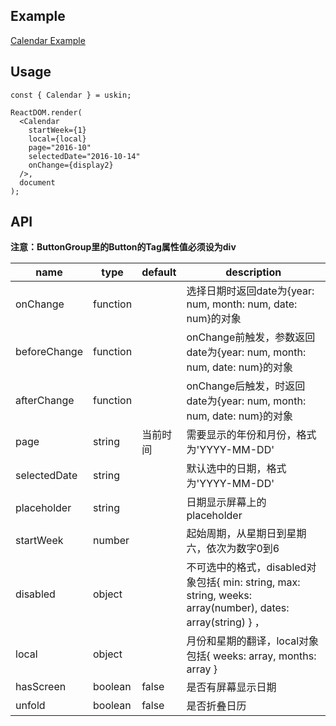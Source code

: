 ## Example
<a href="./calendar.html" target="_blank">Calendar Example</a>

## Usage
```
const { Calendar } = uskin;

ReactDOM.render(
  <Calendar
    startWeek={1}
    local={local}
    page="2016-10"
    selectedDate="2016-10-14"
    onChange={display2}
  />,
  document
);
```

## API
**注意：ButtonGroup里的Button的Tag属性值必须设为div**
<table>
  <thead>
    <tr>
      <th style="width: 100px;">name</th>
      <th style="width: 50px;">type</th>
      <th style="width: 50px;">default</th>
      <th>description</th>
    </tr>
  </thead>
  <tbody>
    <tr>
      <td>onChange</td>
      <td>function</td>
      <td></td>
      <td>选择日期时返回date为{year: num, month: num, date: num}的对象</td>
    </tr>
    <tr>
      <td>beforeChange</td>
      <td>function</td>
      <td></td>
      <td>onChange前触发，参数返回date为{year: num, month: num, date: num}的对象</td>
    </tr>
    <tr>
      <td>afterChange</td>
      <td>function</td>
      <td></td>
      <td>onChange后触发，时返回date为{year: num, month: num, date: num}的对象</td>
    </tr>
    <tr>
      <td>page</td>
      <td>string</td>
      <td>当前时间</td>
      <td>需要显示的年份和月份，格式为'YYYY-MM-DD'</td>
    </tr>
    <tr>
      <td>selectedDate</td>
      <td>string</td>
      <td></td>
      <td>默认选中的日期，格式为'YYYY-MM-DD'</td>
    </tr>
    <tr>
      <td>placeholder</td>
      <td>string</td>
      <td></td>
      <td>日期显示屏幕上的placeholder</td>
    </tr>
    <tr>
      <td>startWeek</td>
      <td>number</td>
      <td></td>
      <td>起始周期，从星期日到星期六，依次为数字0到6</td>
    </tr>
    <tr>
      <td>disabled</td>
      <td>object</td>
      <td></td>
      <td>不可选中的格式，disabled对象包括{ min: string, max: string, weeks: array(number), dates: array(string) } ，</td>
    </tr>
    <tr>
      <td>local</td>
      <td>object</td>
      <td></td>
      <td>月份和星期的翻译，local对象包括{ weeks: array, months: array }</td>
    </tr>
    <tr>
      <td>hasScreen</td>
      <td>boolean</td>
      <td>false</td>
      <td>是否有屏幕显示日期</td>
    </tr>
    <tr>
      <td>unfold</td>
      <td>boolean</td>
      <td>false</td>
      <td>是否折叠日历</td>
    </tr>
  </tbody>
</table>
